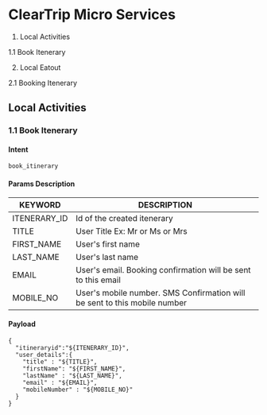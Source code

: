 # ClearTrip Micro Services

1. Local Activities

  1.1 Book Itenerary
  
2. Local Eatout
  
  2.1 Booking Itenerary


## Local Activities

### 1.1 Book Itenerary

#### Intent
`book_itinerary`

#### Params Description
| KEYWORD | DESCRIPTION |
| ---|--- |
| ITENERARY_ID | Id of the created itenerary |
| TITLE | User Title Ex: Mr or Ms or Mrs |
| FIRST_NAME | User's first name |
| LAST_NAME | User's last name |
| EMAIL | User's email. Booking confirmation will be sent to this email |
| MOBILE_NO | User's mobile number. SMS Confirmation will be sent to this mobile number |

#### Payload
```
{
  "itineraryid":"${ITENERARY_ID}",
  "user_details":{
    "title" : "${TITLE}",
    "firstName": "${FIRST_NAME}",
    "lastName" : "${LAST_NAME}",
    "email" : "${EMAIL}",
    "mobileNumber" : "${MOBILE_NO}"
  }
}
```
